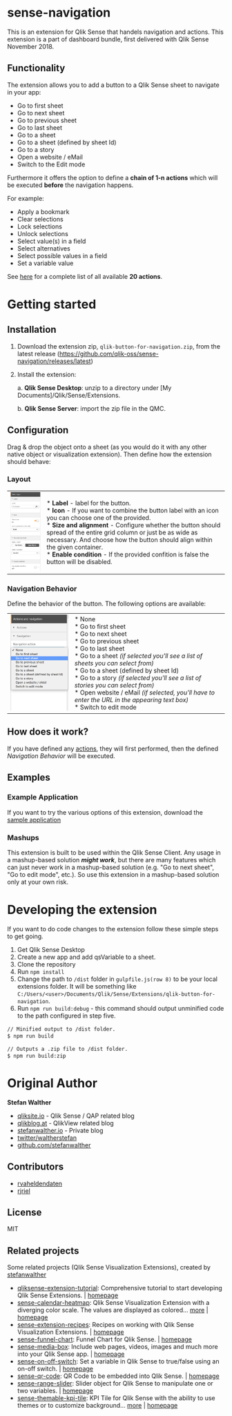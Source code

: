 # sense-navigation
This is an extension for Qlik Sense that handels navigation and actions. This extension is a part of dashboard bundle, first delivered with Qlik Sense November 2018.

## Functionality
The extension allows you to add a button to a Qlik Sense sheet to navigate in your app:

* Go to first sheet
* Go to next sheet
* Go to previous sheet
* Go to last sheet
* Go to a sheet
* Go to a sheet (defined by sheet Id)
* Go to a story
* Open a website / eMail
* Switch to the Edit mode

Furthermore it offers the option to define a **chain of 1-n actions** which will be executed **before** the navigation happens.  

For example:

* Apply a bookmark
* Clear selections
* Lock selections
* Unlock selections
* Select value(s) in a field
* Select alternatives
* Select possible values in a field
* Set a variable value

See [here](./docs/actions.md) for a complete list of all available **20 actions**.

# Getting started

## Installation
1. Download the extension zip, `qlik-button-for-navigation.zip`, from the latest release (https://github.com/qlik-oss/sense-navigation/releases/latest)
2. Install the extension:

    a. **Qlik Sense Desktop**: unzip to a directory under [My Documents]/Qlik/Sense/Extensions.
    
    b. **Qlik Sense Server**: import the zip file in the QMC.


## Configuration
Drag & drop the object onto a sheet (as you would do it with any other native object or visualization extension).
Then define how the extension should behave:

### Layout

|        |        | 
| ------ | ------ |
| ![](docs/images/layout.png) | * **Label** - label for the button. <br>* **Icon** - If you want to combine the button label with an icon you can choose one of the provided.<br>* **Size and alignment** - Configure whether the button should spread of the entire grid column or just be as wide as necessary. And choose how the button should align within the given container.<br>* **Enable condition** - If the provided confition is false the button will be disabled. |

### Navigation Behavior

Define the behavior of the button. The following options are available:

|        |        | 
| ------ | ------ |
| ![](docs/images/navigation.png) | * None<br>* Go to first sheet<br>* Go to next sheet<br>* Go to previous sheet<br>* Go to last sheet<br>* Go to a sheet _(if selected you'll see a list of sheets you can select from)_<br>* Go to a sheet (defined by sheet Id)<br>* Go to a story _(if selected you'll see a list of stories you can select from)_<br>* Open website / eMail _(if selected, you'll have to enter the URL in the appearing text box)_<br>* Switch to edit mode |

## How does it work?

If you have defined any [actions](./config-actions.md), they will first performed, then the defined _Navigation Behavior_ will be executed.

## Examples
### Example Application

If you want to try the various options of this extension, download the [sample application](https://github.com/qlik-oss/sense-navigation/tree/qlik-button-for-navigation/example)

### Mashups

This extension is built to be used within the Qlik Sense Client. Any usage in a mashup-based solution ***might work***, but there are many features which can just never work in a mashup-based solution (e.g. "Go to next sheet", "Go to edit mode", etc.). So use this extension in a mashup-based solution only at your own risk.

# Developing the extension

If you want to do code changes to the extension follow these simple steps to get going.

1. Get Qlik Sense Desktop
2. Create a new app and add qsVariable to a sheet.
3. Clone the repository
4. Run `npm install`
5. Change the path to `/dist` folder in `gulpfile.js(row 8)` to be your local extensions folder. It will be something like `C:/Users/<user>/Documents/Qlik/Sense/Extensions/qlik-button-for-navigation`.
6. Run `npm run build:debug` - this command should output unminified code to the path configured in step five.

```
// Minified output to /dist folder.
$ npm run build
```

```
// Outputs a .zip file to /dist folder.
$ npm run build:zip
```

# Original Author

**Stefan Walther**

* [qliksite.io](http://qliksite.io) - Qlik Sense / QAP related blog
* [qlikblog.at](http://qlikblog.at) - QlikView related blog
* [stefanwalther.io](http://stefanwalther.io) - Private blog
* [twitter/waltherstefan](http://twitter.com/waltherstefan)  
* [github.com/stefanwalther](http://github.com/stefanwalther)  

## Contributors
- [rvaheldendaten](https://github.com/rvaheldendaten)
- [rjriel](https://github.com/rjriel)

## License
MIT

## Related projects
Some related projects (Qlik Sense Visualization Extensions), created by [stefanwalther](http://github.com/stefanwalther)  

- [qliksense-extension-tutorial](https://www.npmjs.com/package/qliksense-extension-tutorial): Comprehensive tutorial to start developing Qlik Sense Extensions. | [homepage](https://github.com/stefanwalther/qliksense-extension-tutorial "Comprehensive tutorial to start developing Qlik Sense Extensions.")
- [sense-calendar-heatmap](https://www.npmjs.com/package/sense-calendar-heatmap): Qlik Sense Visualization Extension with a diverging color scale. The values are displayed as colored… [more](https://github.com/stefanwalther/qsCalendarHeatmap) | [homepage](https://github.com/stefanwalther/qsCalendarHeatmap "Qlik Sense Visualization Extension with a diverging color scale. The values are displayed as colored cells per day. Days are arranged into columns by week, then grouped by month and years.")
- [sense-extension-recipes](https://www.npmjs.com/package/sense-extension-recipes): Recipes on working with Qlik Sense Visualization Extensions. | [homepage](https://github.com/stefanwalther/sense-extension-recipes "Recipes on working with Qlik Sense Visualization Extensions.")
- [sense-funnel-chart](https://www.npmjs.com/package/sense-funnel-chart): Funnel Chart for Qlik Sense. | [homepage](https://github.com/stefanwalther/sense-funnel-chart "Funnel Chart for Qlik Sense.")
- [sense-media-box](https://www.npmjs.com/package/sense-media-box): Include web pages, videos, images and much more into your Qlik Sense app. | [homepage](https://github.com/stefanwalther/sense-media-box "Include web pages, videos, images and much more into your Qlik Sense app.")
- [sense-on-off-switch](https://www.npmjs.com/package/sense-on-off-switch): Set a variable in Qlik Sense to true/false using an on-off switch. | [homepage](https://github.com/stefanwalther/sense-on-off-switch "Set a variable in Qlik Sense to true/false using an on-off switch.")
- [sense-qr-code](https://www.npmjs.com/package/sense-qr-code): QR Code to be embedded into Qlik Sense. | [homepage](https://github.com/stefanwalther/qsQRCode "QR Code to be embedded into Qlik Sense.")
- [sense-range-slider](https://www.npmjs.com/package/sense-range-slider): Slider object for Qlik Sense to manipulate one or two variables. | [homepage](https://github.com/QlikDev/qsRangeSlider "Slider object for Qlik Sense to manipulate one or two variables.")
- [sense-themable-kpi-tile](https://www.npmjs.com/package/sense-themable-kpi-tile): KPI Tile for Qlik Sense with the ability to use themes or to customize background… [more](https://github.com/stefanwalther/sense-themable-kpi-tile) | [homepage](https://github.com/stefanwalther/sense-themable-kpi-tile "KPI Tile for Qlik Sense with the ability to use themes or to customize background color, comparison indicator, etc.")  